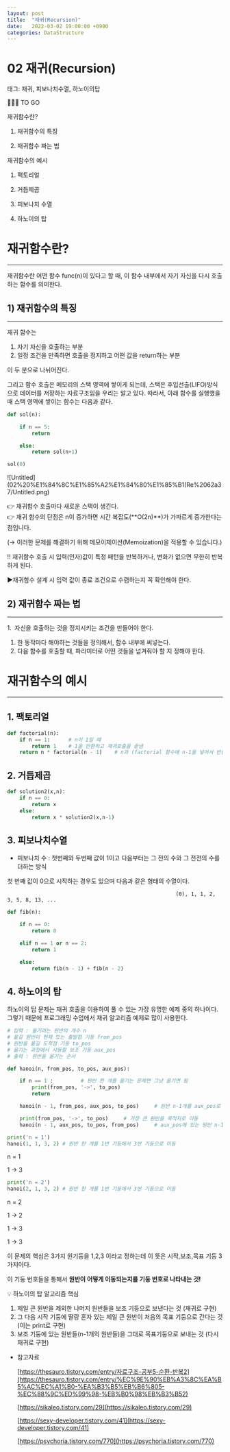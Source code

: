 ```yaml
---
layout: post
title:  "재귀(Recursion)"
date:   2022-03-02 19:00:00 +0900
categories: DataStructure
---
```



# 02 재귀(Recursion)

태그: 재귀, 피보나치수열, 하노이의탑

<aside>
🧑🏻‍🏫 TO GO

재귀함수란?

1) 재귀함수의 특징

2) 재귀함수 짜는 법

재귀함수의 예시

1) 팩토리얼

2) 거듭제곱

3) 피보나치 수열

4) 하노이의 탑

</aside>

# 재귀함수란?

---

재귀함수란 어떤 함수 func(n)이 있다고 할 때, 이 함수 내부에서 자기 자신을 다시 호출하는 함수를 의미한다. 

## 1) 재귀함수의 특징

---

재귀 함수는

1. 자기 자신을 호출하는 부분
2. 일정 조건을 만족하면 호출을 정지하고 어떤 값을 return하는 부분

이 두 분으로 나뉘어진다.

그리고 함수 호출은 메모리의 스택 영역에 쌓이게 되는데, 스택은 후입선출(LIFO)방식으로 데이터를 저장하는 자료구조임을 우리는 알고 있다. 따라서, 아래 함수를 실행했을 때 스택 영역에 쌓이는 함수는 다음과 같다.

```python
def sol(n):

	if n == 5:
		return

	else:
		return sol(n+1)

sol(0)
```

![Untitled](02%20%E1%84%8C%E1%85%A2%E1%84%80%E1%85%B1(Re%2062a37/Untitled.png)

<aside>
👉 재귀함수 호출마다 새로운 스택이 생긴다.

</aside>

<aside>
👉 재귀 함수의 단점은 n이 증가하면 시간 복잡도(**O(2n)**)가 가파르게 증가한다는 점입니다.

(→ 이러한 문제를 해결하기 위해 메모이제이션(Memoization)을 적용할 수 있습니다.)

</aside>

<aside>
‼️ 재귀함수 호출 시 입력(인자)값이 특정 패턴을 반복하거나, 변화가 없으면 무한히 반복하게 된다.

▶재귀함수 설계 시 입력 값이 종료 조건으로 수렴하는지 꼭 확인해야 한다.

</aside>

## 2) 재귀함수 짜는 법

---

1.  자신을 호출하는 것을 정지시키는 조건을 만들어야 한다.

1. 한 동작마다 해야하는 것들을 정의해서, 함수 내부에 써넣는다.
2. 다음 함수를 호출할 때, 파라미터로 어떤 것들을 넘겨줘야 할 지 정해야 한다.

# 재귀함수의 예시

---

## 1. 팩토리얼

```python
def factorial(n):
    if n == 1:      # n이 1일 때
        return 1    # 1을 반환하고 재귀호출을 끝냄
    return n * factorial(n - 1)    # n과 (factorial 함수에 n-1을 넣어서 반환된 값)을 곱함
```

## 2. 거듭제곱

```python
def solution2(x,n):
	if n == 0:
		return x
	else:
		return x * solution2(x,n-1)
```

## 3. 피보나치수열

- 피보나치 수 : 첫번째와 두번째 값이 1이고 다음부터는 그 전의 수와 그 전전의 수를 더하는 방식

첫 번째 값이 0으로 시작하는 경우도 있으며 다음과 같은 형태의 수열이다.

                                                           (0), 1, 1, 2, 3, 5, 8, 13, ...

```python
def fib(n):

	if n == 0:
		return 0

	elif n == 1 or n == 2:
		return 1

	else:
		return fib(n - 1) + fib(n - 2)
```

## 4. 하노이의 탑

하노이의 탑 문제는 재귀 호출을 이용하여 풀 수 있는 가장 유명한 예제 중의 하나이다. 그렇기 때문에 프로그래밍 수업에서 재귀 알고리즘 예제로 많이 사용한다.

```python
# 입력 : 옮기려는 원반의 개수 n
# 옮길 원반이 현재 있는 출발점 기둥 from_pos
# 원반을 옮길 도착점 기둥 to_pos
# 옮기는 과정에서 사용할 보조 기둥 aux_pos
# 출력 : 원반을 옮기는 순서

def hanoi(n, from_pos, to_pos, aux_pos):

	if n == 1 :         # 원반 한 개를 옮기는 문제면 그냥 옮기면 됨
		print(from_pos, '->', to_pos)
		return

	hanoi(n - 1, from_pos, aux_pos, to_pos)   	# 원반 n-1개를 aux_pos로 이동(to_pos를 보조 기둥으로)

	print(from_pos, '->', to_pos)     # 가장 큰 원반을 목적지로 이동
	hanoi(n - 1, aux_pos, to_pos, from_pos)    	# aux_pos에 있는 원반 n-1개를 목적지로 이동 (from_pos를 보조 기둥으로)
```

```python
print('n = 1')
hanoi(1, 1, 3, 2) # 원반 한 개를 1번 기둥에서 3번 기둥으로 이동
```

n = 1

1 -> 3

```python
print('n = 2')
hanoi(2, 1, 3, 2) # 원반 한 개를 1번 기둥에서 3번 기둥으로 이동
```

n = 2

1 -> 2

1 -> 3

1 -> 3

이 문제의 핵심은 3가지 원기둥을 1,2,3 이라고 정하는데 이 뜻은 시작,보조,목표 기둥 3가지이다.

이 기둥 번호들을 통해서 **원반이 어떻게 이동되는지를 기둥 번호로 나타내는 것!**

<aside>
💡 하노이의 탑 알고리즘 핵심

1. 제일 큰 원반을 제외한 나머지 원반들을 보조 기둥으로 보낸다는 것 (재귀로 구현)
2. 그 다음 시작 기둥에 딸랑 혼자 있는 제일 큰 원반이 처음의 목표 기둥으로 간다는 것 (이는 print로 구현)
3. 보조 기둥에 있는 원반들(n-1개의 원반들)을 그대로 목표기둥으로 보내는 것 (다시 재귀로 구현)
</aside>

- 참고자료
    
    [https://thesauro.tistory.com/entry/자료구조-공부5-순환-반복2](https://thesauro.tistory.com/entry/%EC%9E%90%EB%A3%8C%EA%B5%AC%EC%A1%B0-%EA%B3%B5%EB%B6%805-%EC%88%9C%ED%99%98-%EB%B0%98%EB%B3%B52)
    
    [https://sikaleo.tistory.com/29](https://sikaleo.tistory.com/29)
    
    [https://sexy-developer.tistory.com/41](https://sexy-developer.tistory.com/41)
    
    [https://psychoria.tistory.com/770](https://psychoria.tistory.com/770)